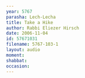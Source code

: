 ```yaml
---
year: 5767
parasha: Lech-Lecha
title: Take a Hike
author: Rabbi Eliezer Hirsch
date: 2006-11-04
id: 57671031
filename: 5767-103-1
layout: audio
moment: 
shabbat: 
occasion: 
---
```

